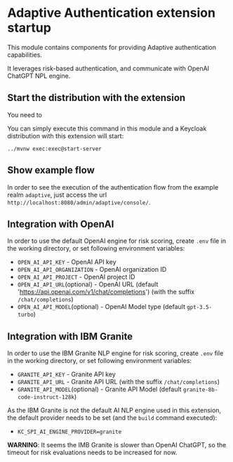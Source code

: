 # Adaptive Authentication extension startup

This module contains components for providing Adaptive authentication capabilities.

It leverages risk-based authentication, and communicate with OpenAI ChatGPT NPL engine.

## Start the distribution with the extension

You need to 

You can simply execute this command in this module and a Keycloak distribution with this extension will start:
```shell
../mvnw exec:exec@start-server
```

## Show example flow

In order to see the execution of the authentication flow from the example realm `adaptive`, just access the url `http://localhost:8080/admin/adaptive/console/`.

## Integration with OpenAI
In order to use the default OpenAI engine for risk scoring, create `.env` file in the working directory, or set following environment variables:

- `OPEN_AI_API_KEY` - OpenAI API key
- `OPEN_AI_API_ORGANIZATION` - OpenAI organization ID
- `OPEN_AI_API_PROJECT` - OpenAI project ID
- `OPEN_AI_API_URL`(optional) - OpenAI URL (default 'https://api.openai.com/v1/chat/completions') (with the suffix `/chat/completions`)
- `OPEN_AI_API_MODEL`(optional) - OpenAI Model type (default `gpt-3.5-turbo`)

## Integration with IBM Granite

In order to use the IBM Granite NLP engine for risk scoring, create `.env` file in the working directory, or set
following environment variables:

- `GRANITE_API_KEY` - Granite API key
- `GRANITE_API_URL` - Granite API URL (with the suffix `/chat/completions`)
- `GRANITE_API_MODEL`(optional) - Granite API Model (default `granite-8b-code-instruct-128k`)

As the IBM Granite is not the default AI NLP engine used in this extension, the default provider needs to be set (and the `build` command executed):
- `KC_SPI_AI_ENGINE_PROVIDER=granite`

**WARNING**: It seems the IMB Granite is slower than OpenAI ChatGPT, so the timeout for risk evaluations needs to be
increased for now.
